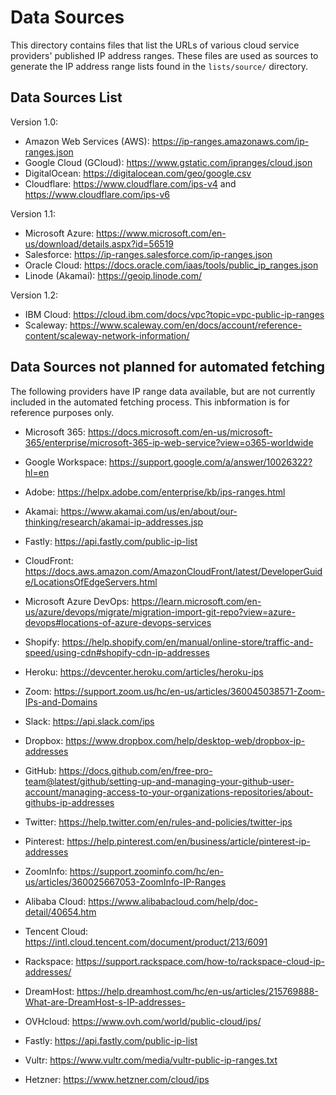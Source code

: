 # Data Sources
This directory contains files that list the URLs of various cloud service providers' published IP address ranges. These files are used as sources to generate the IP address range lists found in the `lists/source/` directory.

## Data Sources List

Version 1.0:
* Amazon Web Services (AWS): https://ip-ranges.amazonaws.com/ip-ranges.json
* Google Cloud (GCloud): https://www.gstatic.com/ipranges/cloud.json
* DigitalOcean: https://digitalocean.com/geo/google.csv
* Cloudflare: https://www.cloudflare.com/ips-v4 and https://www.cloudflare.com/ips-v6

Version 1.1:
* Microsoft Azure: https://www.microsoft.com/en-us/download/details.aspx?id=56519
* Salesforce: https://ip-ranges.salesforce.com/ip-ranges.json
* Oracle Cloud: https://docs.oracle.com/iaas/tools/public_ip_ranges.json
* Linode (Akamai): https://geoip.linode.com/

Version 1.2:
* IBM Cloud: https://cloud.ibm.com/docs/vpc?topic=vpc-public-ip-ranges
* Scaleway: https://www.scaleway.com/en/docs/account/reference-content/scaleway-network-information/


## Data Sources not planned for automated fetching
The following providers have IP range data available, but are not currently included in the automated fetching process. This inbformation is for reference purposes only.

* Microsoft 365: https://docs.microsoft.com/en-us/microsoft-365/enterprise/microsoft-365-ip-web-service?view=o365-worldwide
* Google Workspace: https://support.google.com/a/answer/10026322?hl=en
* Adobe: https://helpx.adobe.com/enterprise/kb/ips-ranges.html
* Akamai: https://www.akamai.com/us/en/about/our-thinking/research/akamai-ip-addresses.jsp
* Fastly: https://api.fastly.com/public-ip-list
* CloudFront: https://docs.aws.amazon.com/AmazonCloudFront/latest/DeveloperGuide/LocationsOfEdgeServers.html
* Microsoft Azure DevOps: https://learn.microsoft.com/en-us/azure/devops/migrate/migration-import-git-repo?view=azure-devops#locations-of-azure-devops-services
* Shopify: https://help.shopify.com/en/manual/online-store/traffic-and-speed/using-cdn#shopify-cdn-ip-addresses
* Heroku: https://devcenter.heroku.com/articles/heroku-ips
* Zoom: https://support.zoom.us/hc/en-us/articles/360045038571-Zoom-IPs-and-Domains
* Slack: https://api.slack.com/ips
* Dropbox: https://www.dropbox.com/help/desktop-web/dropbox-ip-addresses
* GitHub: https://docs.github.com/en/free-pro-team@latest/github/setting-up-and-managing-your-github-user-account/managing-access-to-your-organizations-repositories/about-githubs-ip-addresses
* Twitter: https://help.twitter.com/en/rules-and-policies/twitter-ips
* Pinterest: https://help.pinterest.com/en/business/article/pinterest-ip-addresses
* ZoomInfo: https://support.zoominfo.com/hc/en-us/articles/360025667053-ZoomInfo-IP-Ranges

* Alibaba Cloud: https://www.alibabacloud.com/help/doc-detail/40654.htm
* Tencent Cloud: https://intl.cloud.tencent.com/document/product/213/6091
* Rackspace: https://support.rackspace.com/how-to/rackspace-cloud-ip-addresses/
* DreamHost: https://help.dreamhost.com/hc/en-us/articles/215769888-What-are-DreamHost-s-IP-addresses-
* OVHcloud: https://www.ovh.com/world/public-cloud/ips/
* Fastly: https://api.fastly.com/public-ip-list
* Vultr: https://www.vultr.com/media/vultr-public-ip-ranges.txt
* Hetzner: https://www.hetzner.com/cloud/ips
